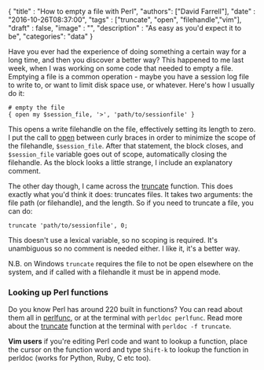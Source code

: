 
  {
    "title"  : "How to empty a file with Perl",
    "authors": ["David Farrell"],
    "date"   : "2016-10-26T08:37:00",
    "tags"   : ["truncate", "open", "filehandle","vim"],
    "draft"  : false,
    "image"  : "",
    "description" : "As easy as you'd expect it to be",
    "categories": "data"
  }

Have you ever had the experience of doing something a certain way for a long time, and then you discover a better way? This happened to me last week, when I was working on some code that needed to empty a file. Emptying a file is a common operation - maybe you have a session log file to write to, or want to limit disk space use, or whatever. Here's how I usually do it:

``` prettyprint
# empty the file
{ open my $session_file, '>', 'path/to/sessionfile' }
```

This opens a write filehandle on the file, effectively setting its length to zero. I put the call to [open](http://perldoc.perl.org/functions/open.html) between curly braces in order to minimize the scope of the filehandle, `$session_file`. After that statement, the block closes, and `$session_file` variable goes out of scope, automatically closing the filehandle. As the block looks a little strange, I include an explanatory comment.

The other day though, I came across the [truncate](http://perldoc.perl.org/functions/truncate/html) function. This does exactly what you'd think it does: truncates files. It takes two arguments: the file path (or filehandle), and the length. So if you need to truncate a file, you can do:

``` prettyprint
truncate 'path/to/sessionfile', 0;
```

This doesn't use a lexical variable, so no scoping is required. It's unambiguous so no comment is needed either. I like it, it's a better way.

N.B. on Windows `truncate` requires the file to not be open elsewhere on the system, and if called with a filehandle it must be in append mode.

### Looking up Perl functions

Do you know Perl has around 220 built in functions? You can read about them all in [perlfunc](http://perldoc.perl.org/perlfunc.html), or at the terminal with `perldoc perlfunc`. Read more about the [truncate](http://perldoc.perl.org/functions/truncate/html) function at the terminal with `perldoc -f truncate`.

**Vim users** if you're editing Perl code and want to lookup a function, place the cursor on the function word and type `Shift-k` to lookup the function in perldoc (works for Python, Ruby, C etc too).
